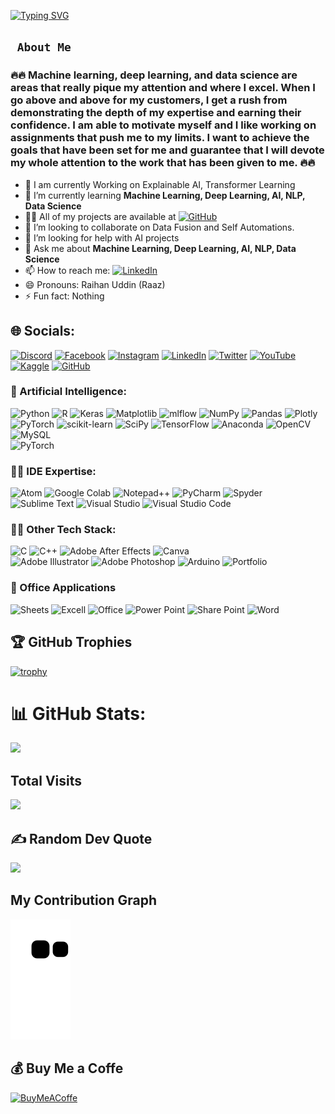 <a href="https://github.com/raihanraazofficial/raihanraazofficial"><img src="https://readme-typing-svg.demolab.com?font=Genos&size=50&pause=1000&color=F76E22&center=true&vCenter=true&multiline=true&width=1520&height=320&lines=Raihan+Uddin;Data+Science+and+Machine+Learning+Enthusiasts;Experienced+In+AI%2C+DS%2C+DL%2C+ML%2C+CV;2%2B+Years+of+Coding+Experience;Always+Learn+New+Things" alt="Typing SVG" /></a>

<b><h2><code> About Me </code></h2></b>

<h3 align="Left">🔥🔥 Machine learning, deep learning, and data science are areas that really pique my attention and where I excel. When I go above and above for my customers, I get a rush from demonstrating the depth of my expertise and earning their confidence. I am able to motivate myself and I like working on assignments that push me to my limits. I want to achieve the goals that have been set for me and guarantee that I will devote my whole attention to the work that has been given to me. 🔥🔥</h3> <p align="left"> 

- 🔭 I am currently Working on Explainable AI, Transformer Learning
- 🌱 I’m currently learning **Machine Learning, Deep Learning, AI, NLP, Data Science**
- 👨‍💻 All of my projects are available at  [![GitHub](https://img.shields.io/badge/github-%23121011.svg?style=for-the-badge&logo=github&logoColor=white)](https://github.com/raihanraazofficial)
- 👯 I’m looking to collaborate on Data Fusion and Self Automations.
- 🤔 I’m looking for help with AI projects
- 💬 Ask me about **Machine Learning, Deep Learning, AI, NLP, Data Science**
- 📫 How to reach me:  [![LinkedIn](https://img.shields.io/badge/LinkedIn-%230077B5.svg?logo=linkedin&logoColor=white)](http://linkedin.com/in/raihanraazofficial/)
- 😄 Pronouns: Raihan Uddin (Raaz)
- ⚡ Fun fact: Nothing

## 🌐 Socials:
[![Discord](https://img.shields.io/badge/Discord-%237289DA.svg?logo=discord&logoColor=white)](https://discord.gg/710363350088941678) [![Facebook](https://img.shields.io/badge/Facebook-%231877F2.svg?logo=Facebook&logoColor=white)](http://facebook.com/raihanraaz.official) [![Instagram](https://img.shields.io/badge/Instagram-%23E4405F.svg?logo=Instagram&logoColor=white)](https://www.instagram.com/raihan_raaz/) [![LinkedIn](https://img.shields.io/badge/LinkedIn-%230077B5.svg?logo=linkedin&logoColor=white)](http://linkedin.com/in/raihanraazofficial/) [![Twitter](https://img.shields.io/badge/Twitter-%231DA1F2.svg?logo=Twitter&logoColor=white)](https://twitter.com/raihanraaz_main) [![YouTube](https://img.shields.io/badge/YouTube-%23FF0000.svg?logo=YouTube&logoColor=white)](https://www.youtube.com/c/raihanraaz.official) [![Kaggle](https://img.shields.io/badge/Kaggle-035a7d?style=for-the-badge&logo=kaggle&logoColor=white)](https://www.kaggle.com/raihanraazofficial) [![GitHub](https://img.shields.io/badge/github-%23121011.svg?style=for-the-badge&logo=github&logoColor=white)](https://github.com/raihanraazofficial)



### 🦾 Artificial Intelligence:

![Python](https://img.shields.io/badge/python-3670A0?style=for-the-badge&logo=python&logoColor=ffdd54) 
![R](https://img.shields.io/badge/r-%23276DC3.svg?style=for-the-badge&logo=r&logoColor=white) 
![Keras](https://img.shields.io/badge/Keras-%23D00000.svg?style=for-the-badge&logo=Keras&logoColor=white)
![Matplotlib](https://img.shields.io/badge/Matplotlib-%23ffffff.svg?style=for-the-badge&logo=Matplotlib&logoColor=black)
![mlflow](https://img.shields.io/badge/mlflow-%23d9ead3.svg?style=for-the-badge&logo=numpy&logoColor=blue)
![NumPy](https://img.shields.io/badge/numpy-%23013243.svg?style=for-the-badge&logo=numpy&logoColor=white)
![Pandas](https://img.shields.io/badge/pandas-%23150458.svg?style=for-the-badge&logo=pandas&logoColor=white)
![Plotly](https://img.shields.io/badge/Plotly-%233F4F75.svg?style=for-the-badge&logo=plotly&logoColor=white)
![PyTorch](https://img.shields.io/badge/PyTorch-%23EE4C2C.svg?style=for-the-badge&logo=PyTorch&logoColor=white)
![scikit-learn](https://img.shields.io/badge/scikit--learn-%23F7931E.svg?style=for-the-badge&logo=scikit-learn&logoColor=white)
![SciPy](https://img.shields.io/badge/SciPy-%230C55A5.svg?style=for-the-badge&logo=scipy&logoColor=%white)
![TensorFlow](https://img.shields.io/badge/TensorFlow-%23FF6F00.svg?style=for-the-badge&logo=TensorFlow&logoColor=white)
![Anaconda](https://img.shields.io/badge/Anaconda-%2344A833.svg?style=for-the-badge&logo=anaconda&logoColor=white) 
![OpenCV](https://img.shields.io/badge/opencv-%23white.svg?style=for-the-badge&logo=opencv&logoColor=white) 
![MySQL](https://img.shields.io/badge/mysql-%2300f.svg?style=for-the-badge&logo=mysql&logoColor=white) 	
![PyTorch](https://img.shields.io/badge/PyTorch-%23EE4C2C.svg?style=for-the-badge&logo=PyTorch&logoColor=white)


### 👨‍💻 IDE Expertise:

![Atom](https://img.shields.io/badge/Atom-66595C?style=for-the-badge&logo=Atom&logoColor=white")
![Google Colab](https://img.shields.io/badge/Colab-F9AB00?style=for-the-badge&logo=googlecolab&color=525252") 
![Notepad++](https://img.shields.io/badge/Notepad++-90E59A.svg?style=for-the-badge&logo=notepad%2B%2B&logoColor=black")
![PyCharm](https://img.shields.io/badge/PyCharm-000000.svg?&style=for-the-badge&logo=PyCharm&logoColor=white")
![Spyder](https://img.shields.io/badge/Spyder%20Ide-FF0000?style=for-the-badge&logo=spyder%20ide&logoColor=white")
![Sublime Text](https://img.shields.io/badge/sublime_text-%23575757.svg?&style=for-the-badge&logo=sublime-text&logoColor=important")
![Visual Studio](https://img.shields.io/badge/Visual_Studio-5C2D91?style=for-the-badge&logo=visual%20studio&logoColor=white")
![Visual Studio Code](https://img.shields.io/badge/VSCode-0078D4?style=for-the-badge&logo=visual%20studio%20code&logoColor=white")



### 🧑‍💻 Other Tech Stack:
![C](https://img.shields.io/badge/c-%2300599C.svg?style=for-the-badge&logo=c&logoColor=white)
![C++](https://img.shields.io/badge/c++-%2300599C.svg?style=for-the-badge&logo=c%2B%2B&logoColor=white)
![Adobe After Effects](https://img.shields.io/badge/Adobe%20After%20Effects-9999FF.svg?style=for-the-badge&logo=Adobe%20After%20Effects&logoColor=white) 
![Canva](https://img.shields.io/badge/Canva-%2300C4CC.svg?style=for-the-badge&logo=Canva&logoColor=white) 	 
![Adobe Illustrator](https://img.shields.io/badge/adobeillustrator-%23FF9A00.svg?style=for-the-badge&logo=adobeillustrator&logoColor=white) 
![Adobe Photoshop](https://img.shields.io/badge/adobephotoshop-%2331A8FF.svg?style=for-the-badge&logo=adobephotoshop&logoColor=white)
![Arduino](https://img.shields.io/badge/-Arduino-00979D?style=for-the-badge&logo=Arduino&logoColor=white) 
![Portfolio](https://img.shields.io/badge/Portfolio-%23000000.svg?style=for-the-badge&logo=firefox&logoColor=#FF7139)

### 🏣 Office Applications 

![Sheets](https://img.shields.io/badge/Google%20Sheets-34A853?style=for-the-badge&logo=google-sheets&logoColor=white")
![Excell](https://img.shields.io/badge/Microsoft_Excel-217346?style=for-the-badge&logo=microsoft-excel&logoColor=white")
![Office](https://img.shields.io/badge/Microsoft_Office-D83B01?style=for-the-badge&logo=microsoft-office&logoColor=white")
![Power Point](https://img.shields.io/badge/Microsoft_PowerPoint-B7472A?style=for-the-badge&logo=microsoft-powerpoint&logoColor=white")
![Share Point](https://img.shields.io/badge/Microsoft_SharePoint-0078D4?style=for-the-badge&logo=microsoft-sharepoint&logoColor=white")
![Word](https://img.shields.io/badge/Microsoft_Word-2B579A?style=for-the-badge&logo=microsoft-word&logoColor=white")


## 🏆 GitHub Trophies
[![trophy](https://github-profile-trophy.vercel.app/?username=raihanraazofficial&theme=onedark)](https://github.com/raihanraazofficial)

# 📊 GitHub Stats:
![](https://github-readme-streak-stats.herokuapp.com/?user=raihanraazofficial&theme=dark&hide_border=false)

## Total Visits
[![](https://visitcount.itsvg.in/api?id=raihanraazofficial&label=Visitors&color=2&icon=0&pretty=true)](https://visitcount.itsvg.in)

## ✍️ Random Dev Quote
![](https://quotes-github-readme.vercel.app/api?type=horizontal&theme=merko)

## My Contribution Graph
![Snake animation](https://github.com/raihanraazofficial/raihanraazofficial/blob/output/github-contribution-grid-snake.svg)

  ## 💰 Buy Me a Coffe
  [![BuyMeACoffe](https://img.shields.io/badge/Buy%20Me%20a%20Coffee-ffdd00?style=for-the-badge&logo=buy-me-a-coffee&logoColor=black)](https://buymeacoffee.com/https://www.buymeacoffee.com/raihanraaz) 
